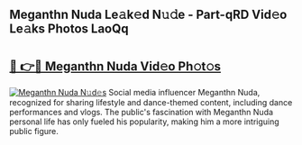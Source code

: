 ## Meganthn Nuda Le𝚊k𝚎d N𝚞𝚍e - Part-qRD Vid𝚎o Le𝚊ks Photos LaoQq

# <h2><a href="http://fbed049.evod.top/?m=Meganthn+Nuda">🔗 👉🔴 Meganthn Nuda Vid𝚎o Ph𝚘t𝚘s</a></h2>

[![Meganthn Nuda N𝚞d𝚎s](https://i.imgur.com/8V9OHl7.gif)](http://fbed049.evod.top/?m=Meganthn+Nuda)
Social media influencer Meganthn Nuda, recognized for sharing lifestyle and dance-themed content, including dance performances and vlogs. The public's fascination with Meganthn Nuda personal life has only fueled his popularity, making him a more intriguing public figure. 
